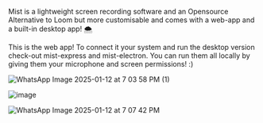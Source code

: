 Mist is a lightweight screen recording software and an Opensource Alternative to Loom but more customisable and comes with a web-app and a built-in desktop app! 🌨️

This is the web app! To connect it your system and run the desktop version check-out mist-express and mist-electron. You can run them all locally by giving them your microphone and screen permissions! :)

![WhatsApp Image 2025-01-12 at 7 03 58 PM (1)](https://github.com/user-attachments/assets/71f039ac-0a40-493e-969c-def07a1bb405)


![image](https://github.com/user-attachments/assets/0450b3b2-e8e1-4d5a-90b0-cdc8ff9c8d16)


![WhatsApp Image 2025-01-12 at 7 07 42 PM](https://github.com/user-attachments/assets/51e62a95-ec0c-4dc6-86e9-4ccf314b24f7)
